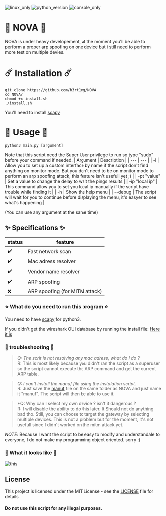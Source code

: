 ![linux_only](https://badgen.net/badge/made%20for/Linux/red) ![python_version](https://badgen.net/badge/python/3.7/yellow) ![console_only](https://badgen.net/badge/icon/terminal%20only/pink?icon=terminal&label)
# 🌌 NOVA 🌌
NOVA is under heavy developement, at the moment you'll be able to perform a proper arp spoofing on one device but i still need to perform more test on multiple devies.
# ☄️ Installation ☄️ 
```
git clone https://github.com/b3rt1ng/NOVA
cd NOVA/
chmod +x install.sh
./install.sh
```  
You'll need to install [scapy](https://scapy.net/)
# 🌟 Usage 🌟
```
python3 main.py [argument]
```
Note that this script need the Super User privilege to run so type "sudo" before your command if needed.
| Argument | Description |
| --- | --- |
| -i | Allow you to set up a custom interface by name if the script don't find anything on monitor mode. But you don't need to be on monitor mode to perform an arp spoofing attack, this feature isn't usefull yet ;) |
| -pt "value" | Set a value to change the delay to wait the pings results |
| -ip "local ip" | This command allow you to set you local ip manually if the script have trouble while finding it |
| -h | Show the help menu |
| --debug | The script will wait for you to continue before displaying the menu, it's easyer to see what's happening |  
  
  (You can use any argument at the same time)

## ✨ Specifications ✨
| status | feature |
| --- | --- |
| ✔️ | Fast network scan |
| ✔️ | Mac adress resolver |
| ✔️ | Vendor name resolver |
| ✔️ | ARP spoofing |
| ❌ | ARP spoofing (for MITM attack) |

### ⭐ What do you need to run this program ⭐

You need to have [scapy](https://scapy.net/) for python3.  

If you didn't get the wireshark OUI database by running the install file: 
[Here it is](https://gitlab.com/wireshark/wireshark/raw/master/manuf)

### 💫 troubleshooting 💫

> *Q: The scrit is not resolving any mac adress, what do I do ?*  
> R: This is most likely because you didn't ran the script as a superuser so the script cannot execute the ARP command and get the current ARP table.

> *Q: I can't install the manuf file using the instalation script.*  
> R: Just save the [manuf](https://gitlab.com/wireshark/wireshark/raw/master/manuf) file on the same folder as NOVA and just name it "manuf". The script will then be able to use it.  

> *Q: Why can I select my own device ? isn't it dangerous ?  
> R: I will disable the ability to do this later. It Should not do anything bad tho. Still, you can choose to target the gateway by selecting multiple devices. This is not a problem but for the moment, it's not usefull since I didn't worked on the mitm attack yet.  

  
_NOTE_: Because I want the script to be easy to modify and understandale to everyone, I do not make my programming object oriented. sorry :(  
### 👀 What it looks like 👀  
![this](https://i.imgur.com/6c0Gnrq.png)  
## License  

This project is licensed under the MIT License - see the [LICENSE](LICENSE) file for details


#### Do not use this script for any illegal purposes.

